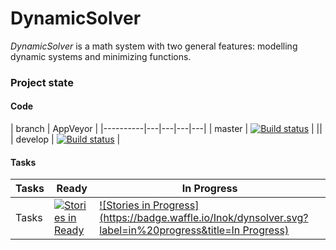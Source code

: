 # DynamicSolver

_DynamicSolver_ is a math system with two general features: modelling dynamic systems and minimizing functions.

### Project state

#### Code
| branch   | AppVeyor   |
|----------|---|---|---|---|
| master   | [![Build status](https://ci.appveyor.com/api/projects/status/5e459agebrcxmi7g/branch/master?svg=true)](https://ci.appveyor.com/project/Inok/dynsolver/branch/master)  | ||
| develop  |  [![Build status](https://ci.appveyor.com/api/projects/status/5e459agebrcxmi7g/branch/develop?svg=true)](https://ci.appveyor.com/project/Inok/dynsolver/branch/develop)  |

#### Tasks
| Tasks | Ready | In Progress |
|-------|-------|-------------|
| Tasks | [![Stories in Ready](https://badge.waffle.io/Inok/dynsolver.svg?label=ready&title=Ready)](http://waffle.io/Inok/dynsolver) | [![Stories in Progress](https://badge.waffle.io/Inok/dynsolver.svg?label=in%20progress&title=In Progress)](http://waffle.io/Inok/dynsolver) |
